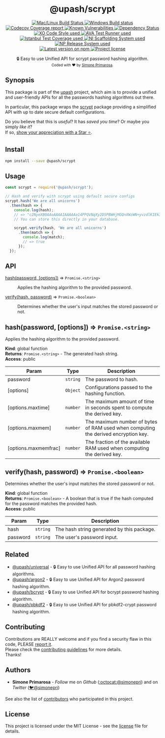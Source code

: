 <h1 align="center">
  <b>@upash/scrypt</b>
</h1>
<p align="center">
  <!-- CI - TravisCI -->
  <a href="https://travis-ci.org/simonepri/upash-scrypt">
    <img src="https://img.shields.io/travis/simonepri/upash-scrypt/master.svg?label=MacOS%20%26%20Linux" alt="Mac/Linux Build Status" />
  </a>
  <!-- CI - AppVeyor -->
  <a href="https://ci.appveyor.com/project/simonepri/upash-scrypt">
    <img src="https://img.shields.io/appveyor/ci/simonepri/upash-scrypt/master.svg?label=Windows" alt="Windows Build status" />
  </a>
  <!-- Coverage - Codecov -->
  <a href="https://codecov.io/gh/simonepri/upash-scrypt">
    <img src="https://img.shields.io/codecov/c/github/simonepri/upash-scrypt/master.svg" alt="Codecov Coverage report" />
  </a>
  <!-- DM - Snyk -->
  <a href="https://snyk.io/test/github/simonepri/upash-scrypt?targetFile=package.json">
    <img src="https://snyk.io/test/github/simonepri/upash-scrypt/badge.svg?targetFile=package.json" alt="Known Vulnerabilities" />
  </a>
  <!-- DM - David -->
  <a href="https://david-dm.org/simonepri/upash-scrypt">
    <img src="https://david-dm.org/simonepri/upash-scrypt/status.svg" alt="Dependency Status" />
  </a>

  <br/>

  <!-- Code Style - XO-Prettier -->
  <a href="https://github.com/xojs/xo">
    <img src="https://img.shields.io/badge/code_style-XO+Prettier-5ed9c7.svg" alt="XO Code Style used" />
  </a>
  <!-- Test Runner - AVA -->
  <a href="https://github.com/avajs/ava">
    <img src="https://img.shields.io/badge/test_runner-AVA-fb3170.svg" alt="AVA Test Runner used" />
  </a>
  <!-- Test Coverage - Istanbul -->
  <a href="https://github.com/istanbuljs/nyc">
    <img src="https://img.shields.io/badge/test_coverage-NYC-fec606.svg" alt="Istanbul Test Coverage used" />
  </a>
  <!-- Init - ni -->
  <a href="https://github.com/simonepri/ni">
    <img src="https://img.shields.io/badge/initialized_with-ni-e74c3c.svg" alt="NI Scaffolding System used" />
  </a>
  <!-- Release - np -->
  <a href="https://github.com/sindresorhus/np">
    <img src="https://img.shields.io/badge/released_with-np-6c8784.svg" alt="NP Release System used" />
  </a>

  <br/>

  <!-- Version - npm -->
  <a href="https://www.npmjs.com/package/@upash/scrypt">
    <img src="https://img.shields.io/npm/v/@upash/scrypt.svg" alt="Latest version on npm" />
  </a>
  <!-- License - MIT -->
  <a href="https://github.com/simonepri/upash-scrypt/tree/master/license">
    <img src="https://img.shields.io/github/license/simonepri/upash-scrypt.svg" alt="Project license" />
  </a>
</p>
<p align="center">
  🔒 Easy to use Unified API for scrypt password hashing algorithm.

  <br/>

  <sub>
    Coded with ❤️ by <a href="#authors">Simone Primarosa</a>.
  </sub>
</p>

## Synopsis
This package is part of the [upash][upash] project,
which aim is to provide a unified and user-friendly APIs for all the passwords
hashing algorithms out there.  

In particular, this package wraps the [scrypt][npm:scrypt]
package providing a simplified API with up to date secure default configurations.

Do you believe that this is *useful*?
It has *saved you time*?
Or maybe you simply *like it*?  
If so, [show your appreciation with a Star ⭐️][start].

## Install
```bash
npm install --save @upash/scrypt
```

## Usage
```js
const scrypt = require('@upash/scrypt');

// Hash and verify with scrypt using default secure configs
scrypt.hash('We are all unicorns')
  .then(hash => {
    console.log(hash);
    // => "c2NyeXB0AAoAAAAIAAAAAa14PPQVNqXy2D5PBWHjMGQnXWzWN+yvzdlKIEk3D7wdDUk59jRL4djGGZxCW1IvFFM32xjW3m3cEQ9FKyGNc5HEGm/cbx2RH9yLHA5LniGq"
    // You can store this directly in your database.

    scrypt.verify(hash, 'We are all unicorns')
      .then(match => {
        console.log(match);
        // => true
      });
  });
```

## API
<dl>
<dt><a href="#hash">hash(password, [options])</a> ⇒ <code>Promise.&lt;string&gt;</code></dt>
<dd><p>Applies the hashing algorithm to the provided password.</p>
</dd>
<dt><a href="#verify">verify(hash, password)</a> ⇒ <code>Promise.&lt;boolean&gt;</code></dt>
<dd><p>Determines whether the user&#39;s input matches the stored password or not.</p>
</dd>
</dl>

<a name="hash"></a>

## hash(password, [options]) ⇒ <code>Promise.&lt;string&gt;</code>
Applies the hashing algorithm to the provided password.

**Kind**: global function  
**Returns**: <code>Promise.&lt;string&gt;</code> - The generated hash string.  
**Access**: public  

| Param | Type | Description |
| --- | --- | --- |
| password | <code>string</code> | The password to hash. |
| [options] | <code>Object</code> | Configurations passed to the hashing function. |
| [options.maxtime] | <code>number</code> | The maximum amount of time in seconds spent to compute the derived key. |
| [options.maxmem] | <code>number</code> | The maximum number of bytes of RAM used when computing the derived encryption key. |
| [options.maxmemfrac] | <code>number</code> | The fraction of the available RAM used when computing the derived key. |

<a name="verify"></a>

## verify(hash, password) ⇒ <code>Promise.&lt;boolean&gt;</code>
Determines whether the user's input matches the stored password or not.

**Kind**: global function  
**Returns**: <code>Promise.&lt;boolean&gt;</code> - A boolean that is true if the hash computed for
the password matches the provided hash.  
**Access**: public  

| Param | Type | Description |
| --- | --- | --- |
| hash | <code>string</code> | The hash string generated by this package. |
| password | <code>string</code> | The user's password input. |

## Related
- [@upash/universal][universal] -
🔒 Easy to use Unified API for all password hashing algorithms.
- [@upash/argon2][argon2] -
🔒 Easy to use Unified API for Argon2 password hashing algorithm.
- [@upash/bcrypt][bcrypt] -
🔒 Easy to use Unified API for bcrypt password hashing algorithm.
- [@upash/pbkdf2][pbkdf2] -
🔒 Easy to use Unified API for pbkdf2-crypt password hashing algorithm.

## Contributing
Contributions are REALLY welcome and if you find a security flaw in this code,
PLEASE [report it][new issue].  
Please check the [contributing guidelines][contributing] for more details.  
Thanks!

## Authors
- **Simone Primarosa** - *Follow* me on
*Github* ([:octocat:@simonepri][github:simonepri]) and on
*Twitter* ([🐦@simonepri][twitter:simonepri])

See also the list of [contributors][contributors] who participated in this project.

## License
This project is licensed under the MIT License - see the [license][license] file for details.

<!-- Links -->
[upash]: https://github.com/simonepri/upash-scrypt

[start]: https://github.com/simonepri/upash-scrypt#start-of-content
[new issue]: https://github.com/simonepri/upash-scrypt/issues/new
[contributors]: https://github.com/simonepri/upash-scrypt/contributors

[license]: https://github.com/simonepri/upash-scrypt/tree/master/license
[contributing]: https://github.com/simonepri/upash-scrypt/tree/master/.github/contributing.m

[universal]: https://github.com/simonepri/upash-universal
[argon2]: https://github.com/simonepri/upash-argon2
[bcrypt]: https://github.com/simonepri/upash-bcrypt
[pbkdf2]: https://github.com/simonepri/upash-pbkdf2d

[npm:scrypt]: https://www.npmjs.com/package/scrypt

[github:simonepri]: https://github.com/simonepri
[twitter:simonepri]: http://twitter.com/intent/user?screen_name=simoneprimarosa
